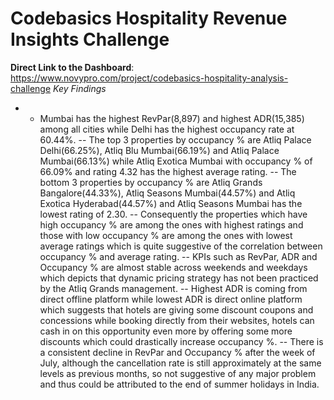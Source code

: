 # Codebasics Hospitality Revenue Insights Challenge 
**Direct Link to the Dashboard**: https://www.novypro.com/project/codebasics-hospitality-analysis-challenge
*Key Findings*

- - Mumbai has the highest RevPar(8,897) and highest ADR(15,385) among all cities while Delhi has the highest occupancy rate at 60.44%.
-- The top 3 properties by occupancy % are Atliq Palace Delhi(66.25%), Atliq Blu Mumbai(66.19%) and Atliq Palace Mumbai(66.13%) while Atliq Exotica Mumbai with occupancy % of 66.09% and rating 4.32 has the highest average rating.
-- The bottom 3 properties by occupancy % are Atliq Grands Bangalore(44.33%), Atliq Seasons Mumbai(44.57%) and Atliq Exotica Hyderabad(44.57%) and Atliq Seasons Mumbai has the lowest rating of 2.30.
-- Consequently the properties which have high occupancy % are among the ones with highest ratings and those with low occupancy % are among the ones with lowest average ratings which is quite suggestive of the correlation between occupancy % and average rating.
-- KPIs such as RevPar, ADR and Occupancy % are almost stable across weekends and weekdays which depicts that dynamic pricing strategy has not been practiced by the Atliq Grands management.
-- Highest ADR is coming from direct offline platform while lowest ADR is direct online platform which suggests that hotels are giving some discount coupons and concessions while booking directly from their websites, hotels can cash in on this opportunity even more by offering some more discounts which could drastically increase occupancy %.
-- There is a consistent decline in RevPar and Occupancy % after the week of July, although the cancellation rate is still approximately at the same levels as previous months, so not suggestive of any major problem and  thus could be attributed to the end of summer holidays in India.

